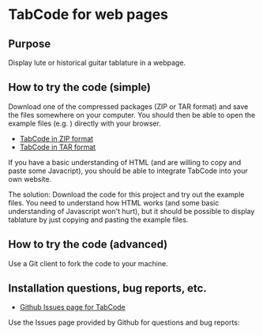 # TabCode for web pages

## Purpose
Display lute or historical guitar tablature in a webpage.

## How to try the code (simple)

Download one of the compressed packages (ZIP or TAR format) and save the files somewhere on your computer. You should then be able to open the example files (e.g. ) directly with your browser.

* [TabCode in ZIP format][Reference text 1]
* [TabCode in TAR format][Reference text 2]

If you have a basic understanding of HTML (and are willing to copy and paste some Javacript), you should be able to integrate TabCode into your own website. 

The solution: Download the code for this project and try out the example files. You need to understand how HTML works (and some basic understanding of Javascript won't hurt), but it should be possible to display tablature by just copying and pasting the example files.

## How to try the code (advanced)

Use a Git client to fork the code to your machine.

## Installation questions, bug reports, etc.

* [Github Issues page for TabCode][Reference text 3]

Use the Issues page provided by Github for questions and bug reports: 

[Reference text 1]: https://github.com/garbo999/TabCode/zipball/master
[Reference text 2]: https://github.com/garbo999/TabCode/tarball/master
[Reference text 3]: https://github.com/garbo999/TabCode/issues
